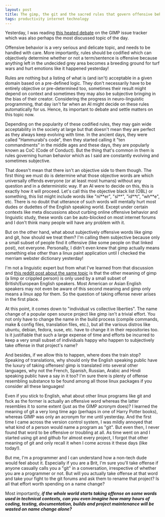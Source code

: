 ```yaml
---
layout: post
title: The gimp, the git and the sacred rules that govern offensive behavior
tags: productivity internet technology
---
```


Yesterday, I was reading [this heated debate](https://gitlab.gnome.org/GNOME/gimp/issues/3617) on the GIMP issue tracker which was also perhaps the most discussed topic of the day.

Offensive behavior is a very serious and delicate topic, and needs to be handled with care. More importantly, rules should be codified which can objectively determine whether or not a term/sentence is offensive because anything left in the undecided grey area becomes a breeding ground for turf wars and hurt emotions like it happened yesterday!

Rules are nothing but a listing of what is (and isn't) acceptable in a given domain based on a pre-defined logic. They don't necessarily have to be entirely objective or pre-determined too, sometimes their result might depend on context and sometimes they may also be subjective bringing in the bias of their creator. Considering the progress in neuro-linguistic programming, that day isn't far when an AI might decide on these rules automatically for us. Hence, its important to debate and settle matters on this topic now.

Depending on the popularity of these codified rules, they may gain wide acceptability in the society at large but that doesn't mean they are perfect as they always keep evolving with time. In the ancient days, they were called "Hammurabi's code", then they started calling it "ten commandments" in the middle ages and these days, they are popularly known as CoC (Code of Conduct). But the thing that's common in them is rules governing human behavior which as I said are constantly evolving and sometimes subjective.
 
That doesn't mean that there isn't an objective side to them though. The first thing we must do is determine what those objective words are which universally offends everyone (or at least most humans) without any question and in a deterministic way. If an AI were to decide on this, this is exactly how it will proceed. Let's call this the objective black list (OBL) or something, this list might include words like "ni\*\*er", "sl\*\*", "id\*\*t", "wh\*\*e", etc. There is no doubt that utterance of such words will mentally hurt most dudes or dudettes of the English speaking world. Except under certain contexts like meta discussions about curbing online offensive behavior and linguistic study, these words can be auto-blocked on most internet forums and I don't think many people will have any problem with it.

But on the other hand, what about subjectively offensive words like gimp and git, how should we treat them? I'm calling them subjective because only a small subset of people find it offensive (like some  people on that linked post), not everyone. Personally, I didn't even knew that gimp actually means something else other than a linux paint application until I checked the merriam webster dictionary yesterday!

I'm not a linguistic expert but from what I've learned from that discussion and [this reddit post about the same topic](https://old.reddit.com/r/linux/comments/c9gvgf/consider_renaming_gimp_to_a_less_offensive_name/) is that the other meaning of gimp (a limp or crippled person) is only used by a small subset of British/European English speakers. Most American or Asian English speakers may not even be aware of this second meaning and gimp only means a linux app for them. So the question of taking offense never arises in the first place.

At this point, it comes down to "individual vs collective liberties". The name change of a popular open source project like gimp isn't a trivial effort. You not only have to change the name in the build process (compile commands, make & config files, translation files, etc.), but all the various distros like ubuntu, debian, fedora, suse, etc. have to change it in their repositories too. Is it justifiable that such a large expense of time and efforts be incurred to keep a very small subset of individuals happy who happen to subjectively take offense in that project's name?

And besides, if we allow this to happen, where does the train stop? Speaking of translations, why should only the English speaking public have the luxury of taking offenses! gimp is translated into several other languages, why not the French, Spanish, Russian, Arabic and Hindi speaking public have a say in it too? I'm sure there is plenty of offense resembling substance to be found among all those linux packages if you consider all these languages!

Even if you stick to English, what about other linux programs like git and fsck as the former is actually an offensive word whereas the latter resembles it to some extent (just as the GIMP acronym does)? I learned the meaning of git a very long time ago (perhaps in one of Harry Potter books), whereas GIMP was only an acronym for me until yesterday. And the first time I came across the version control system, I was mildly annoyed that what kind of a person would name a program as "git". But even then, I never found that word to be offensive or troubling at all. As time went on and I started using git and github for almost every project, I forgot that other meaning of git and only recall it when I come across it these days (like today!).

But me, I'm a programmer and I can understand how a non-tech dude would feel about it. Especially if you are a Brit, I'm sure you'll take offense if anyone casually calls you a "git" in a conversation, irrespective of whether you are a programmer or not. But will you actually take offense at that word and take your fight to the git forums and ask them to rename that project? Is all that effort worth spending on a name change? 

Most importantly, ***if the whole world starts taking offense on some words used in technical contexts, can you even imagine how many hours of coding, testing, documentation, builds and project maintenance will be wasted on name change alone?***